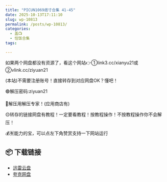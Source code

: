 ```yaml
---
title: "PICUN1069痞寸合集 41-45"
date: 2025-10-13T17:11:10
slug: wp-10813
permalink: /posts/wp-10813/
categories:
  - 盖📺
  - 恰饭合集
tags:

---
```


如果两个网盘都没有资源了，看这个网站👉①link3.cc/xianyu21或②vlink.cc/ziyuan21

(本站)不需要注册账号！直接转存到对应网盘OK？懂吧！

🟢解压密码:ziyuan21

🔵解压用解压专家！(应用商店有)

🟡转存的链接网盘有教程！一定要看教程！按教程操作！不按教程操作你不会解压！

💰🈶能力的宝，可以点左下角赞赏支持一下网站运行

## 📦 下载链接
- [迅雷云盘](https://blziyuan21.com/pay-download/10813?key=e7e8c5adf3&down_id=0)
- [夸克网盘](https://blziyuan21.com/pay-download/10813?key=e7e8c5adf3&down_id=1)


